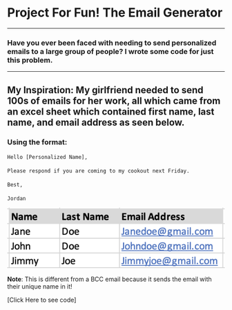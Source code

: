 # Project For Fun! The Email Generator
---
### Have you ever been faced with needing to send personalized emails to a large group of people? I wrote some code for just this problem. 
---
**My Inspiration**: My girlfriend needed to send 100s of emails for her work, all which came from an excel sheet which contained first name, last name, and email address as seen below.
---
### Using the format:
````
Hello [Personalized Name],

Please respond if you are coming to my cookout next Friday. 

Best,

Jordan
````


<img src="images/list.png?raw=true"/>

**Note**: This is different from a BCC email because it sends the email with their unique name in it!

[Click Here to see code]
